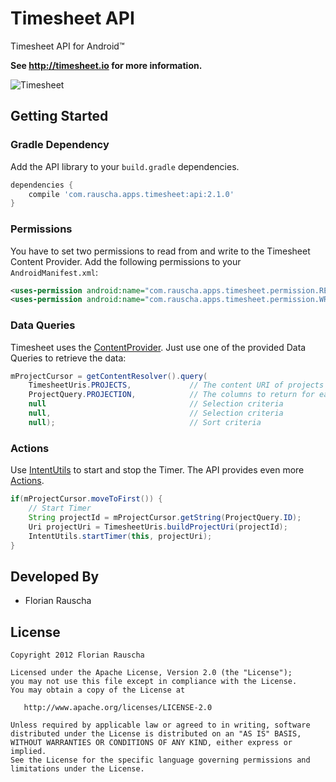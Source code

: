 Timesheet API
=========

Timesheet API for Android™

**See http://timesheet.io for more information.**

![Timesheet][3]

## Getting Started

### Gradle Dependency
Add the API library to your `build.gradle` dependencies.
```gradle
dependencies {
    compile 'com.rauscha.apps.timesheet:api:2.1.0'
}
```

### Permissions
You have to set two permissions to read from and write to the Timesheet Content Provider. Add the following permissions to your `AndroidManifest.xml`:
```xml
<uses-permission android:name="com.rauscha.apps.timesheet.permission.READ_DATA" />
<uses-permission android:name="com.rauscha.apps.timesheet.permission.WRITE_DATA" />
```

### Data Queries
Timesheet uses the [ContentProvider][2]. Just use one of the provided Data Queries to retrieve the data: 
```java
mProjectCursor = getContentResolver().query(
    TimesheetUris.PROJECTS,             // The content URI of projects
    ProjectQuery.PROJECTION,            // The columns to return for each row
    null                                // Selection criteria
    null,                               // Selection criteria
    null);                              // Sort criteria
```    

### Actions
Use [IntentUtils][4] to start and stop the Timer. The API provides even more [Actions][5].
```java
if(mProjectCursor.moveToFirst()) {
    // Start Timer
    String projectId = mProjectCursor.getString(ProjectQuery.ID);
	Uri projectUri = TimesheetUris.buildProjectUri(projectId);
	IntentUtils.startTimer(this, projectUri);
}
``` 

## Developed By

* Florian Rauscha


## License

    Copyright 2012 Florian Rauscha

    Licensed under the Apache License, Version 2.0 (the "License");
    you may not use this file except in compliance with the License.
    You may obtain a copy of the License at

       http://www.apache.org/licenses/LICENSE-2.0

    Unless required by applicable law or agreed to in writing, software
    distributed under the License is distributed on an "AS IS" BASIS,
    WITHOUT WARRANTIES OR CONDITIONS OF ANY KIND, either express or implied.
    See the License for the specific language governing permissions and
    limitations under the License.

[2]: http://developer.android.com/guide/topics/providers/content-provider-basics.html
[3]: http://timesheet.io/app/img/tabletSmall.png
[4]: https://github.com/timesheetIO/Android-API/blob/master/api/src/main/java/com/rauscha/apps/timesheet/api/utils/IntentUtils.java
[5]: https://github.com/timesheetIO/Android-API/blob/master/api/src/main/java/com/rauscha/apps/timesheet/api/constants/Actions.java
